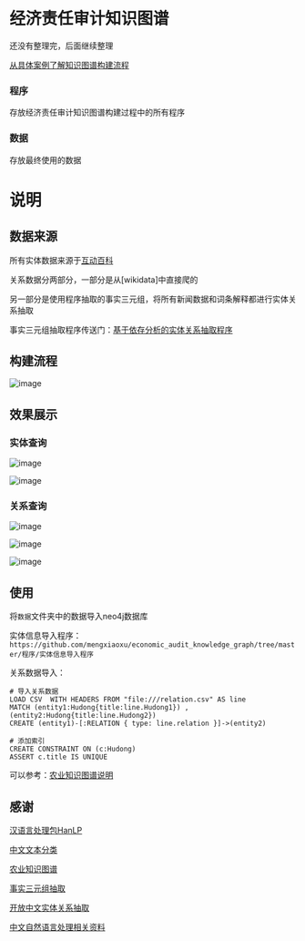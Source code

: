 # 经济责任审计知识图谱

还没有整理完，后面继续整理

[从具体案例了解知识图谱构建流程](https://mp.weixin.qq.com/s/D3K5yHfXMWReVgdGwX8Qtw)

### 程序

存放经济责任审计知识图谱构建过程中的所有程序

### 数据

存放最终使用的数据

# 说明

## 数据来源

所有实体数据来源于[互动百科](http://www.baike.com/)

关系数据分两部分，一部分是从[wikidata]中直接爬的

另一部分是使用程序抽取的事实三元组，将所有新闻数据和词条解释都进行实体关系抽取

事实三元组抽取程序传送门：[基于依存分析的实体关系抽取程序](https://github.com/mengxiaoxu/entity_relation_extraction)

## 构建流程

![image](https://github.com/mengxiaoxu/economic_audit_knowledge_graph/raw/master/数据/img/实现流程图.png)

## 效果展示

### 实体查询

![image](https://github.com/mengxiaoxu/economic_audit_knowledge_graph/raw/master/数据/img/实体查询.png)

![image](https://github.com/mengxiaoxu/economic_audit_knowledge_graph/raw/master/数据/img/实体查询结果.png)

### 关系查询

![image](https://github.com/mengxiaoxu/economic_audit_knowledge_graph/raw/master/数据/img/关系查询.png)

![image](https://github.com/mengxiaoxu/economic_audit_knowledge_graph/raw/master/数据/img/关系查询结果1.png)

![image](https://github.com/mengxiaoxu/economic_audit_knowledge_graph/raw/master/数据/img/关系查询结果2.png)

## 使用

将```数据```文件夹中的数据导入neo4j数据库

实体信息导入程序：```https://github.com/mengxiaoxu/economic_audit_knowledge_graph/tree/master/程序/实体信息导入程序```

关系数据导入：

```
# 导入关系数据
LOAD CSV  WITH HEADERS FROM "file:///relation.csv" AS line
MATCH (entity1:Hudong{title:line.Hudong1}) , (entity2:Hudong{title:line.Hudong2})
CREATE (entity1)-[:RELATION { type: line.relation }]->(entity2)

# 添加索引
CREATE CONSTRAINT ON (c:Hudong)
ASSERT c.title IS UNIQUE
```

可以参考：[农业知识图谱说明](https://github.com/qq547276542/Agriculture_KnowledgeGraph/blob/master/README.md)

## 感谢

[汉语言处理包HanLP](https://github.com/hankcs/HanLP)

[中文文本分类](https://github.com/gaussic/text-classification-cnn-rnn)

[农业知识图谱](https://github.com/qq547276542/Agriculture_KnowledgeGraph)

[事实三元组抽取](https://github.com/twjiang/fact_triple_extraction)

[开放中文实体关系抽取](http://www.docin.com/p-1715877509.html)

[中文自然语言处理相关资料](https://github.com/mengxiaoxu/Awesome-Chinese-NLP)